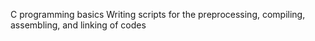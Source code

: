 C programming basics
Writing scripts for the preprocessing, compiling, assembling, and linking of codes
